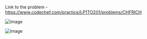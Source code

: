 Link to the problem - https://www.codechef.com/practice/LP1TO201/problems/CHFRICH


![image](https://github.com/Haleshot/Competitive-Programming/assets/57552973/d7cfe422-093f-48e2-a448-07f698448b54)

![image](https://github.com/Haleshot/Competitive-Programming/assets/57552973/10acd516-6c36-438f-b4bf-210c7d6c14a4)
